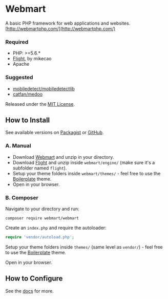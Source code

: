 # Webmart

A basic PHP framework for web applications and websites. [http://webmartphp.com/](http://webmartphp.com/)

### Required

- PHP: >=5.6.*
- [Flight](https://github.com/mikecao/flight/), by mikecao
- Apache

### Suggested

- [mobiledetect/mobiledetectlib](https://packagist.org/packages/mobiledetect/mobiledetectlib)
- [catfan/medoo](https://packagist.org/packages/catfan/medoo)

Released under the [MIT License](https://github.com/Webmart/webmart/blob/master/LICENSE.md).

## How to Install

See available versions on [Packagist](https://packagist.org/packages/webmart/webmart) or [GitHub](https://github.com/Webmart/webmart/releases).

### A. Manual

- Download [Webmart](https://github.com/webmart/webmart/archive/master.zip) and unzip in your directory.
- Download [Flight](https://github.com/mikecao/flight/archive/master.zip) and unzip inside `webmart/engine/` (make sure it's a subfolder named `flight`).
- Setup your theme folders inside `webmart/themes/` - feel free to use the [Boilerplate](https://github.com/Webmart/wm-boilerplate/archive/master.zip) theme.
- Open in your browser.

### B. Composer

Navigate to your directory and run:

```
composer require webmart/webmart
```

Create an `index.php` and require the autoloader:

```php
require 'vendor/autoload.php';
```

Setup your theme folders inside `themes/` (same level as `vendor/`) - feel free to use the [Boilerplate](https://github.com/Webmart/wm-boilerplate/archive/master.zip) theme.

Open in your browser.

## How to Configure

See the [docs](http://webmartphp.com/docs) for more.
